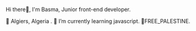 Hi there👋, I'm Basma, Junior front-end developer. 
 
📍 Algiers, Algeria .
🌱 I’m currently learning javascript.
🔻FREE_PALESTINE.
